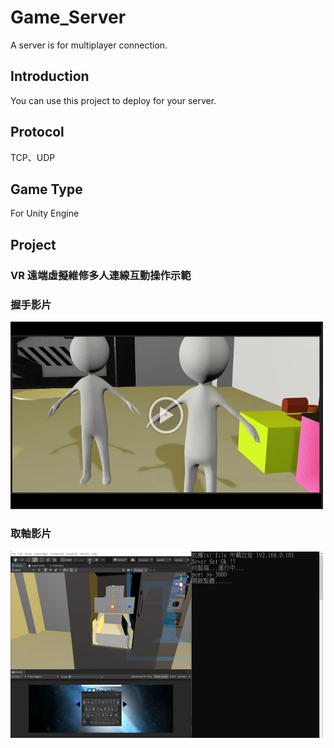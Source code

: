 # Game_Server
A server is for multiplayer connection.

## Introduction
You can use this project to deploy for your server.

## Protocol
TCP、UDP

## Game Type
For Unity Engine

## Project
### VR 遠端虛擬維修多人連線互動操作示範

### 握手影片
<a href="https://youtu.be/JlvNt6Do9xk">
<img src="https://github.com/Microfish31/Game_Server/blob/main/Photos/2.PNG"width="500" height="300">
</a>

### 取軸影片
<a href="https://youtu.be/dNF8pBgpGFo">
<img src="https://github.com/Microfish31/Game_Server/blob/main/Photos/3.PNG"width="500" height="300">
</a>




